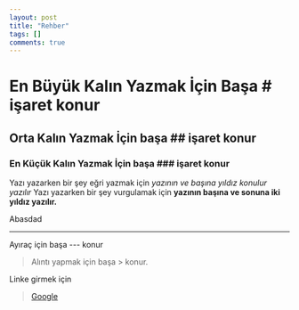 ```yaml
---
layout: post
title: "Rehber"
tags: []
comments: true
---
```


# En Büyük Kalın Yazmak İçin Başa # işaret konur
## Orta Kalın Yazmak İçin başa ## işaret konur
### En Küçük Kalın Yazmak İçin başa ### işaret konur

Yazı yazarken bir şey eğri yazmak için *yazının ve başına yıldız konulur yazılır* Yazı yazarken bir şey vurgulamak için **yazının başına ve sonuna iki yıldız yazılır.**

Abasdad


---

Ayıraç için başa --- konur


> Alıntı yapmak için başa > konur.


Linke girmek için 

> [Google](https://www.google.com)
